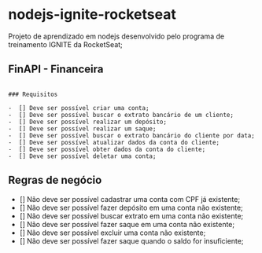 # nodejs-ignite-rocketseat

Projeto de aprendizado em nodejs desenvolvido pelo programa de treinamento IGNITE da RocketSeat;

## FinAPI - Financeira

```

### Requisitos

-  [] Deve ser possível criar uma conta;
-  [] Deve ser possível buscar o extrato bancário de um cliente;
-  [] Deve ser possível realizar um depósito;
-  [] Deve ser possível realizar um saque;
-  [] Deve ser possível buscar o extrato bancário do cliente por data;
-  [] Deve ser possível atualizar dados da conta do cliente;
-  [] Deve ser possível obter dados da conta do cliente;
-  [] Deve ser possível deletar uma conta;

```

## Regras de negócio

- [] Não deve ser possível cadastrar uma conta com CPF já existente;
- [] Não deve ser possível fazer depósito em uma conta não existente;
- [] Não deve ser possível buscar extrato em uma conta não existente;
- [] Não deve ser possível fazer saque em uma conta não existente;
- [] Não deve ser possível excluir uma conta não existente;
- [] Não deve ser possível fazer saque quando o saldo for insuficiente;
